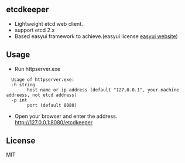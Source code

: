## etcdkeeper
* Lightweight etcd web client.
* support etcd 2.x
* Based easyui framework to achieve.(easyui license [easyui website](www.jeasyui.com))

## Usage
* Run httpserver.exe  
```
  Usage of httpserver.exe:  
  -h string  
        host name or ip address (default "127.0.0.1", your machine addreess, not etcd address)
  -p int
        port (default 8080)
```
* Open your browser and enter the address. http://127.0.0.1:8080/etcdkeeper

## License
MIT
